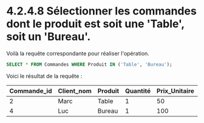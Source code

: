 # 4.2.4.8 Sélectionner les commandes dont le produit est soit une 'Table', soit un 'Bureau'.

Voilà la requête correspondante pour réaliser l'opération.

```sql
SELECT * FROM Commandes WHERE Produit IN ('Table', 'Bureau');
```

Voici le résultat de la requête :

| Commande_id | Client_nom | Produit | Quantité | Prix_Unitaire | Date_commande | Ville_livraison | Catégorie_produit |
| ----------- | ---------- | ------- | -------- | ------------- | ------------- | --------------- | ----------------- |
| 2           | Marc       | Table   | 1        | 50            | 2023-05-15    | Lyon            | Mobilier          |
| 4           | Luc        | Bureau  | 1        | 100           | 2023-03-22    | Nantes          | Mobilier          |